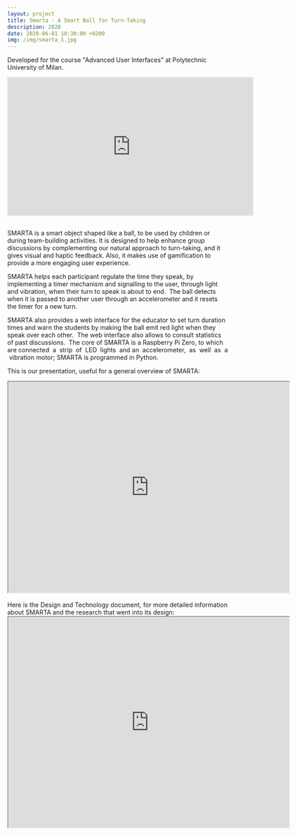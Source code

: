 ```yaml
---
layout: project
title: Smarta - A Smart Ball for Turn-Taking
description: 2020
date: 2020-06-01 10:30:00 +0200
img: /img/smarta_1.jpg
---
```


Developed for the course "Advanced User Interfaces" at Polytechnic University of Milan.

<div class="video-container">
<iframe width="560" height="315" src="https://www.youtube.com/embed/6qtB3q5H2Is" title="YouTube video player" frameborder="0" allow="accelerometer; autoplay; clipboard-write; encrypted-media; gyroscope; picture-in-picture" allowfullscreen></iframe>
</div>
<br />

SMARTA is a smart object shaped like a ball, to be used by children or during team-building activities. It is designed to help enhance group discussions by complementing our natural approach to turn-taking, and it gives visual and haptic feedback. Also, it makes use of gamification to provide a more engaging user experience.


SMARTA helps each participant regulate the time they speak, by implementing a timer mechanism and signalling to the user, through light and vibration, when their turn to speak is about to end.  The ball detects when it is passed to another user through an accelerometer and it resets the timer for
a new turn. 


SMARTA also provides a web interface for the educator to set turn duration times and warn the students by making the ball emit red light when they speak over each other.  The web interface also allows to consult statistics of past discussions.  The core of SMARTA is a Raspberry Pi Zero, to which are connected  a  strip  of  LED  lights  and an  accelerometer,  as  well  as  a  vibration motor; SMARTA is programmed in Python.

<!-- <div class="img_row">
	<img class="col one" src="{{ site.baseurl }}/img/smarta_1.jpg" alt="" title="example image"/>
	<img class="col one" src="{{ site.baseurl }}/img/smarta_2.jpg" alt="" title="example image"/>
</div> -->
This is our presentation, useful for a general overview of SMARTA:

<div class="slides-container"><iframe src="https://drive.google.com/file/d/1HnzePCXdXAbEIBGTdfkfA5OPUt4y_uzH/preview" width="640" height="480"></iframe></div>
<br />
Here is the Design and Technology document, for more detailed information about SMARTA and the research that went into its design: 

<div class="cv-container">
<iframe src="https://drive.google.com/file/d/1iLPlCtsSwbEfFP7GX2hwgqSP-SK2pPB3/preview" width="640" height="480"></iframe>
</div>